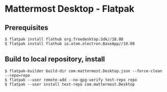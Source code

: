 # Mattermost Desktop - Flatpak

## Prerequisites

```
$ flatpak install flathub org.freedesktop.Sdk//18.08
$ flatpak install flathub io.atom.electron.BaseApp//18.08
```

## Build to local repository, install

```
$ flatpak-builder build-dir com.mattermost.Desktop.json --force-clean --repo=repo
$ flatpak --user remote-add --no-gpg-verify test-repo repo
$ flatpak --user install test-repo com.mattermost.Desktop
```

